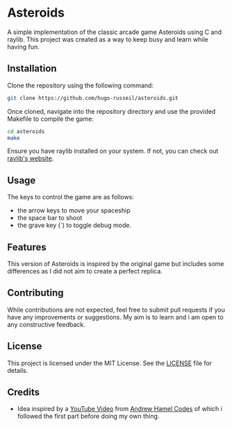 # Asteroids
A simple implementation of the classic arcade game Asteroids using C and raylib. This project was created as a way to keep busy and learn while having fun.

## Installation

Clone the repository using the following command:

```bash
git clone https://github.com/hugo-russeil/asteroids.git
```

Once cloned, navigate into the repository directory and use the provided Makefile to compile the game:

```bash
cd asteroids
make
```

Ensure you have raylib installed on your system. If not, you can check out [raylib's website](https://www.raylib.com/).

## Usage
The keys to control the game are as follows:
- the arrow keys to move your spaceship
- the space bar to shoot
- the grave key (\`) to toggle debug mode.

## Features

This version of Asteroids is inspired by the original game but includes some differences as I did not aim to create a perfect replica.

## Contributing

While contributions are not expected, feel free to submit pull requests if you have any improvements or suggestions. My aim is to learn and i am open to any constructive feedback.

## License

This project is licensed under the MIT License. See the [LICENSE](LICENSE) file for details.

## Credits

- Idea inspired by a [YouTube Video](https://youtu.be/abIlGCx_Yq8?si=tHLUWqyTh8SWSTGF) from [Andrew Hamel Codes](https://www.youtube.com/@andrewhamelcodes712) of which i followed the first part before doing my own thing.

